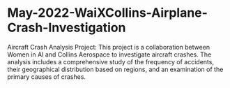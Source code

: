 # May-2022-WaiXCollins-Airplane-Crash-Investigation

Aircraft Crash Analysis Project: This project is a collaboration between Women in AI and Collins Aerospace to investigate aircraft crashes. The analysis includes a comprehensive study of the frequency of accidents, their geographical distribution based on regions, and an examination of the primary causes of crashes.
